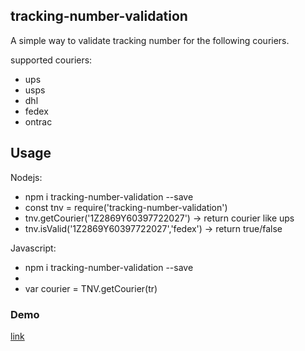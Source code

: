 ## tracking-number-validation


A simple way to validate tracking number for the following couriers.

supported couriers:
- ups
- usps
- dhl
- fedex
- ontrac


## Usage

Nodejs:
- npm i tracking-number-validation --save
- const tnv = require('tracking-number-validation')
- tnv.getCourier('1Z2869Y60397722027') -> return courier like ups
- tnv.isValid('1Z2869Y60397722027','fedex') -> return true/false

Javascript:
- npm i tracking-number-validation --save
- <script src="node_modules/tracking-number-validation/dist/main.js"></script>
- var courier = TNV.getCourier(tr)

### Demo

[link](https://niradler.github.io/tracking-number-validation/)
